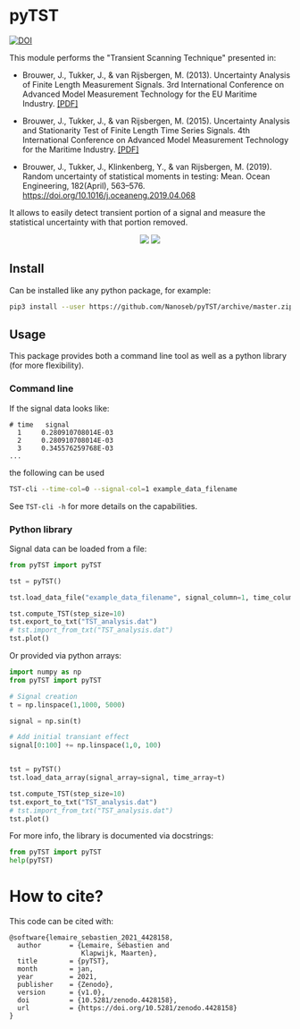 # pyTST


[![DOI](https://zenodo.org/badge/DOI/10.5281/zenodo.4428158.svg)](https://doi.org/10.5281/zenodo.4428158)


This module performs the "Transient Scanning Technique" presented in:

* Brouwer, J., Tukker, J., & van Rijsbergen, M. (2013). Uncertainty Analysis of Finite Length Measurement Signals. 3rd International Conference on Advanced Model Measurement Technology for the EU Maritime Industry. [[PDF]](https://www.researchgate.net/profile/Joris_Brouwer/publication/295702719_Uncertainty_Analysis_of_Finite_Length_Measurement_Signals/links/56cc943e08ae059e375067d9/Uncertainty-Analysis-of-Finite-Length-Measurement-Signals.pdf)
       
* Brouwer, J., Tukker, J., & van Rijsbergen, M. (2015). Uncertainty Analysis and Stationarity Test of Finite Length Time Series Signals. 4th International Conference on Advanced Model Measurement Technology for the Maritime Industry. [[PDF]](https://www.researchgate.net/profile/Joris_Brouwer/publication/295694401_Uncertainty_Analysis_and_Stationarity_Test_of_Finite_Length_Time_Series_Signals/links/56cc7e2208ae96cdd071bb92/Uncertainty-Analysis-and-Stationarity-Test-of-Finite-Length-Time-Series-Signals.pdf)

* Brouwer, J., Tukker, J., Klinkenberg, Y., & van Rijsbergen, M. (2019). Random uncertainty of statistical moments in testing: Mean. Ocean Engineering, 182(April), 563–576. https://doi.org/10.1016/j.oceaneng.2019.04.068

It allows to easily detect transient portion of a signal and measure the statistical uncertainty with that portion removed.

<p align="center">
    <img src="example/signal.png">
    <img src="example/TST.png">
</p>


## Install
Can be installed like any python package, for example:
``` sh
pip3 install --user https://github.com/Nanoseb/pyTST/archive/master.zip
```



## Usage
This package provides both a command line tool as well as a python library (for more flexibility).  

### Command line
If the signal data looks like:
```
# time   signal
  1     0.280910708014E-03 
  2     0.280910708014E-03
  3     0.345576259768E-03
...
```

the following can be used

``` sh
TST-cli --time-col=0 --signal-col=1 example_data_filename
```
   
See `TST-cli -h` for more details on the capabilities.

### Python library
Signal data can be loaded from a file:
``` python
from pyTST import pyTST

tst = pyTST()

tst.load_data_file("example_data_filename", signal_column=1, time_column=0, tstep=0.05)

tst.compute_TST(step_size=10)
tst.export_to_txt("TST_analysis.dat")
# tst.import_from_txt("TST_analysis.dat")
tst.plot()
```

Or provided via python arrays:
``` python
import numpy as np
from pyTST import pyTST

# Signal creation
t = np.linspace(1,1000, 5000)

signal = np.sin(t)

# Add initial transiant effect
signal[0:100] += np.linspace(1,0, 100)


tst = pyTST()
tst.load_data_array(signal_array=signal, time_array=t)

tst.compute_TST(step_size=10)
tst.export_to_txt("TST_analysis.dat")
# tst.import_from_txt("TST_analysis.dat")
tst.plot()
```

For more info, the library is documented via docstrings:
``` python
from pyTST import pyTST
help(pyTST)
```

# How to cite?
This code can be cited with:
```
@software{lemaire_sebastien_2021_4428158,
  author       = {Lemaire, Sébastien and
                  Klapwijk, Maarten},
  title        = {pyTST},
  month        = jan,
  year         = 2021,
  publisher    = {Zenodo},
  version      = {v1.0},
  doi          = {10.5281/zenodo.4428158},
  url          = {https://doi.org/10.5281/zenodo.4428158}
}
```
